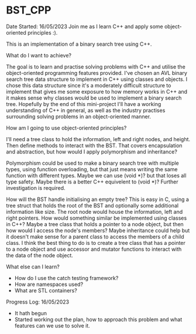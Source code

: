 # BST_CPP
Date Started: 16/05/2023
Join me as I learn C++ and apply some object-oriented principles :).

This is an implementation of a binary search tree using C++.

What do I want to achieve?

The goal is to learn and practise solving problems with C++ and utilise the object-oriented programming
features provided. I've chosen an AVL binary search tree data structure to implement in C++ using
classes and objects. I chose this data structure since it's a moderately difficult structure to implement 
that gives me some exposure to how memory works in C++ and it makes sense why classes would be used to 
implement a binary search tree. Hopefully by the end of this mini-project I'll have a working understanding
of C++ in general, as well as the industry practises surrounding solving problems in an object-oriented manner.

How am I going to use object-oriented principles?

I'll need a tree class to hold the information, left and right nodes, and height. Then define methods
to interact with the BST. That covers encapsulation and abstraction, but how would I apply polymorphism
and inheritance? 

Polymorphism could be used to make a binary search tree with multiple types, using function overloading, but
that just means writing the same function with different types. Maybe we can use (void *)? but that loses 
all type safety. Maybe there is a better C++ equivelent to (void *)? Further investigation is required.

How will the BST handle initialising an empty tree? This is easy in C, using a tree struct that holds the 
root of the BST and optionally some additional information like size. The root node would house the information, 
left and right pointers. How would something similar be implemented using classes in C++? Maybe a tree class that 
holds a pointer to a node object, but then how would I access the node's members? Maybe inheritance could help 
but it doesn't make sense for a parent class to access the members of a child class. I think the best thing to do
is to create a tree class that has a pointer to a node object and use accessor and mutator functions to interact
with the data of the node object.

What else can I learn?

 - How do I use the catch testing framework?
 - How are namespaces used?
 - What are STL containers?

Progress Log:
16/05/2023
 - It hath begun
 - Started working out the plan, how to approach this problem and what features can we use to solve it.
